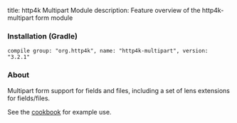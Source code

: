 title: http4k Multipart Module
description: Feature overview of the http4k-multipart form module

### Installation (Gradle)
```compile group: "org.http4k", name: "http4k-multipart", version: "3.2.1"```

### About

Multipart form support for fields and files, including a set of lens extensions for fields/files.

See the [cookbook](/cookbook/multipart_forms/) for example use.

